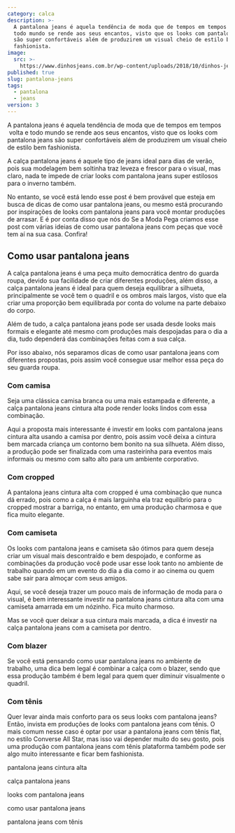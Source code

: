 ```yaml
---
category: calca
description: >-
  A pantalona jeans é aquela tendência de moda que de tempos em tempos  volta e
  todo mundo se rende aos seus encantos, visto que os looks com pantalona jeans
  são super confortáveis além de produzirem um visual cheio de estilo bem
  fashionista.
image:
  src: >-
    https://www.dinhosjeans.com.br/wp-content/uploads/2018/10/dinhos-jeans-pantalona-jeans-abre.jpg
published: true
slug: pantalona-jeans
tags:
  - pantalona
  - jeans
version: 3
---
```

A pantalona jeans é aquela tendência de moda que de tempos em tempos  volta e todo mundo se rende aos seus encantos, visto que os looks com pantalona jeans são super confortáveis além de produzirem um visual cheio de estilo bem fashionista.

A calça pantalona jeans é aquele tipo de jeans ideal para dias de verão, pois sua modelagem bem soltinha traz leveza e frescor para o visual, mas claro, nada te impede de criar looks com pantalona jeans super estilosos para o inverno também.

No entanto, se você está lendo esse post é bem provável que esteja em busca de dicas de como usar pantalona jeans, ou mesmo está procurando por inspirações de looks com pantalona jeans para você montar produções de arrasar. E é por conta disso que nós do Se a Moda Pega criamos esse post com várias ideias de como usar pantalona jeans com peças que você tem aí na sua casa. Confira!

## Como usar pantalona jeans

A calça pantalona jeans é uma peça muito democrática dentro do guarda roupa, devido sua facilidade de criar diferentes produções, além disso, a calça pantalona jeans é ideal para quem deseja equilibrar a silhueta, principalmente se você tem o quadril e os ombros mais largos, visto que ela criar uma proporção bem equilibrada por conta do volume na parte debaixo do corpo.

Além de tudo, a calça pantalona jeans pode ser usada desde looks mais formais e elegante até mesmo com produções mais despojadas para o dia a dia, tudo dependerá das combinações feitas com a sua calça.

Por isso abaixo, nós separamos dicas de como usar pantalona jeans com diferentes propostas, pois assim você consegue usar melhor essa peça do seu guarda roupa.

### Com camisa

Seja uma clássica camisa branca ou uma mais estampada e diferente, a calça pantalona jeans cintura alta pode render looks lindos com essa combinação.

Aqui a proposta mais interessante é investir em looks com pantalona jeans cintura alta usando a camisa por dentro, pois assim você deixa a cintura bem marcada criança um contorno bem bonito na sua silhueta. Além disso, a produção pode ser finalizada com uma rasteirinha para eventos mais informais ou mesmo com salto alto para um ambiente corporativo.

### Com cropped

A pantalona jeans cintura alta com cropped é uma combinação que nunca dá errado, pois como a calça é mais larguinha ela traz equilíbrio para o cropped mostrar a barriga, no entanto, em uma produção charmosa e que fica muito elegante.

### Com camiseta

Os looks com pantalona jeans e camiseta são ótimos para quem deseja criar um visual mais descontraído e bem despojado, e conforme as combinações da produção você pode usar esse look tanto no ambiente de trabalho quando em um evento do dia a dia como ir ao cinema ou quem sabe sair para almoçar com seus amigos.

Aqui, se você deseja trazer um pouco mais de informação de moda para o visual, é bem interessante investir na pantalona jeans cintura alta com uma camiseta amarrada em um nózinho. Fica muito charmoso.

Mas se você quer deixar a sua cintura mais marcada, a dica é investir na calça pantalona jeans com a camiseta por dentro.

### Com blazer

Se você está pensando como usar pantalona jeans no ambiente de trabalho, uma dica bem legal é combinar a calça com o blazer, sendo que essa produção também é bem legal para quem quer diminuir visualmente o quadril.

### Com tênis

Quer levar ainda mais conforto para os seus looks com pantalona jeans? Então, invista em produções de looks com pantalona jeans com tênis. O mais comum nesse caso é optar por usar a pantalona jeans com tênis flat, no estilo Converse All Star, mas isso vai depender muito do seu gosto, pois uma produção com pantalona jeans com tênis plataforma também pode ser algo muito interessante e ficar bem fashionista.

pantalona jeans cintura alta

calça pantalona jeans

looks com pantalona jeans

como usar pantalona jeans

pantalona jeans com tênis
